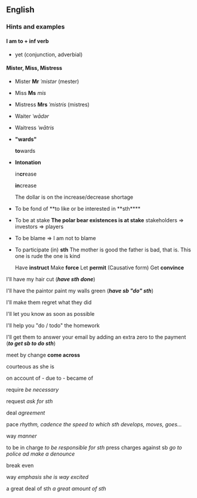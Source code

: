 ## English

### Hints and examples

#### I am to + inf verb

- yet (conjunction, adverbial)

#### Mister, Miss, Mistress

- Mister **Mr** _ˈmistər_ (mester)
- Miss **Ms** _mis_
- Mistress **Mrs** _ˈmistris_ (mistres)

- Waiter _ˈwādər_
- Waitress _ˈwātris_

- **"wards"**

  **to**wards

- **Intonation**

  in**cr**ease

  **in**crease

  The dollar is on the increase/decrease shortage

- To be fond of **to like or be interested in **sth\*\*\*\*
- To be at stake **The polar bear existences is at stake**
  stakeholders => investors => players
- To be blame => I am not to blame
- To participate (in) **sth**
  The mother is good the father is bad, that is. This one is rude the one is kind

  Have **instruct**
  Make **force**
  Let **permit** (Causative form)
  Get **convince**

I'll have my hair cut (**_have sth done_**)

I'll have the paintor paint my walls green (**_have sb "do" sth_**)

I'll make them regret what they did

I'll let you know as soon as possible

I'll help you "do / todo" the homework

I'll get them to answer your email by adding an extra zero to the payment (**_to get sb to do sth_**)

meet by change **come across**

courteous as she is

on account of - due to - became of

require _be necessary_

request _ask for sth_

deal _agreement_

pace _rhythm, cadence_ _*the speed to which sth develops, moves, goes...*_

way _manner_

to be in charge _to be responsible for sth_
press charges against sb _go to police ad make a denounce_

break even

way _emphasis_ _*she is way excited*_

a great deal of sth _a great amount of sth_
